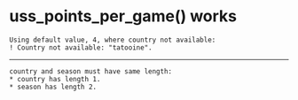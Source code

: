 # uss_points_per_game() works

    Using default value, 4, where country not available:
    ! Country not available: "tatooine".

---

    country and season must have same length:
    * country has length 1.
    * season has length 2.

